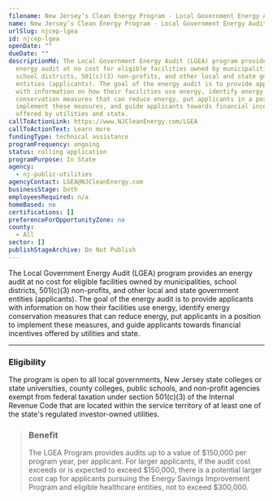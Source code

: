 ```yaml
---
filename: New Jersey’s Clean Energy Program - Local Government Energy Audit
name: New Jersey’s Clean Energy Program - Local Government Energy Audit
urlSlug: njcep-lgea
id: njcep-lgea
openDate: ""
dueDate: ""
descriptionMd: The Local Government Energy Audit (LGEA) program provides an
  energy audit at no cost for eligible facilities owned by municipalities,
  school districts, 501(c)(3) non-profits, and other local and state government
  entities (applicants). The goal of the energy audit is to provide applicants
  with information on how their facilities use energy, identify energy
  conservation measures that can reduce energy, put applicants in a position to
  implement these measures, and guide applicants towards financial incentives
  offered by utilities and state.
callToActionLink: https://www.NJCleanEnergy.com/LGEA
callToActionText: Learn more
fundingType: technical assistance
programFrequency: ongoing
status: rolling application
programPurpose: In State
agency:
  - nj-public-utilities
agencyContact: LGEA@NJCleanEnergy.com
businessStage: both
employeesRequired: n/a
homeBased: no
certifications: []
preferenceForOpportunityZone: no
county:
  - All
sector: []
publishStageArchive: Do Not Publish
---
```


The Local Government Energy Audit (LGEA) program provides an energy audit at no cost for eligible facilities owned by municipalities, school districts, 501(c)(3) non-profits, and other local and state government entities (applicants). The goal of the energy audit is to provide applicants with information on how their facilities use energy, identify energy conservation measures that can reduce energy, put applicants in a position to implement these measures, and guide applicants towards financial incentives offered by utilities and state.

---

### Eligibility

The program is open to all local governments, New Jersey state colleges or state universities, county colleges, public schools, and non-profit agencies exempt from federal taxation under section 501(c)(3) of the Internal Revenue Code that are located within the service territory of at least one of the state's regulated investor-owned utilities.

> ### Benefit
>
> The LGEA Program provides audits up to a value of $150,000 per program year, per applicant. For larger applicants, if the audit cost exceeds or is expected to exceed $150,000, there is a potential larger cost cap for applicants pursuing the Energy Savings Improvement Program and eligible healthcare entities, not to exceed $300,000.
